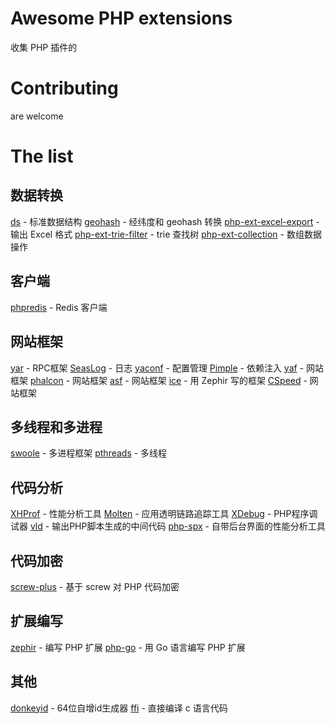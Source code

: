 # Awesome PHP extensions
收集 PHP 插件的

# Contributing
are welcome

# The list
## 数据转换
[ds](https://github.com/php-ds/extension) - 标准数据结构
[geohash](https://github.com/taogogo/geohash-php-extention) - 经纬度和 geohash 转换
[php-ext-excel-export](https://github.com/viest/php-ext-excel-export) - 输出 Excel 格式
[php-ext-trie-filter](https://github.com/wulijun/php-ext-trie-filter) - trie 查找树
[php-ext-collection](https://github.com/viest/php-ext-collection) - 数组数据操作

## 客户端
[phpredis](https://github.com/phpredis/phpredis) - Redis 客户端

## 网站框架
[yar](https://github.com/laruence/yar) - RPC框架
[SeasLog](https://github.com/SeasX/SeasLog) - 日志
[yaconf](https://github.com/laruence/yaconf) - 配置管理
[Pimple](https://github.com/silexphp/Pimple) - 依赖注入
[yaf](https://github.com/laruence/yaf) - 网站框架
[phalcon](https://github.com/phalcon) - 网站框架
[asf](https://github.com/yulonghu/asf) - 网站框架
[ice](https://github.com/ice) - 用 Zephir 写的框架
[CSpeed](https://github.com/liqiongfan/cspeed) - 网站框架

## 多线程和多进程
[swoole](https://github.com/swoole/swoole-src) - 多进程框架
[pthreads](https://github.com/krakjoe/pthreads) - 多线程

## 代码分析
[XHProf](https://github.com/phacility/xhprof) - 性能分析工具
[Molten](https://github.com/chuan-yun/Molten) - 应用透明链路追踪工具
[XDebug](https://xdebug.org/) - PHP程序调试器
[vld](https://github.com/derickr/vld) - 输出PHP脚本生成的中间代码
[php-spx](https://github.com/NoiseByNorthwest/php-spx) - 自带后台界面的性能分析工具

## 代码加密
[screw-plus](https://github.com/del-xiong/screw-plus) - 基于 screw 对 PHP 代码加密

## 扩展编写
[zephir](https://github.com/phalcon/zephir) - 编写 PHP 扩展
[php-go](https://github.com/kitech/php-go) - 用 Go 语言编写 PHP 扩展

## 其他
[donkeyid](https://github.com/osgochina/donkeyid) - 64位自增id生成器
[ffi](https://github.com/dstogov/php-ffi) - 直接编译 c 语言代码
